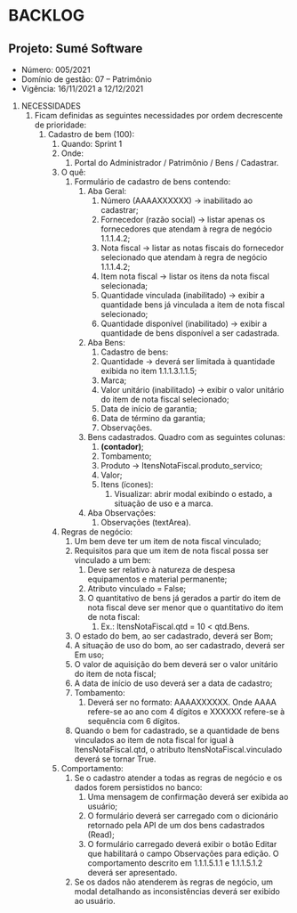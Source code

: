 # BACKLOG

## Projeto: Sumé Software

* Número: 005/2021
* Domínio de gestão: 07 – Patrimônio
* Vigência: 16/11/2021 a 12/12/2021

1. NECESSIDADES
    1. Ficam definidas as seguintes necessidades por ordem decrescente de prioridade:
        1. Cadastro de bem (100):
            1. Quando: Sprint 1
            2. Onde:
                1. Portal do Administrador / Patrimônio / Bens / Cadastrar.
            3. O quê:
                1. Formulário de cadastro de bens contendo:
                    1. Aba Geral:
                        1. Número (AAAAXXXXXX) → inabilitado ao cadastrar;
                        2. Fornecedor (razão social) → listar apenas os fornecedores que atendam à regra de negócio 1.1.1.4.2;
                        3. Nota fiscal → listar as notas fiscais do fornecedor selecionado que atendam à regra de negócio 1.1.1.4.2;
                        4. Item nota fiscal → listar os itens da nota fiscal selecionada;
                        5. Quantidade vinculada (inabilitado) → exibir a quantidade bens já vinculada a item de nota fiscal selecionado;
                        6. Quantidade disponível (inabilitado) → exibir a quantidade de bens disponível a ser cadastrada.
                    2. Aba Bens:
                        1. Cadastro de bens:
                        2. Quantidade → deverá ser limitada à quantidade exibida no item 1.1.1.3.1.1.5;
                        3. Marca;
                        4. Valor unitário (inabilitado) → exibir o valor unitário do item de nota fiscal selecionado;
                        5. Data de início de garantia;
                        6. Data de término da garantia;
                        7. Observações.
                    3. Bens cadastrados. Quadro com as seguintes colunas:
                        1. **(contador)**;
                        2. Tombamento;
                        3. Produto → ItensNotaFiscal.produto_servico;
                        4. Valor;
                        5. Itens (ícones):
                            1. Visualizar: abrir modal exibindo o estado, a situação de uso e a marca.
                    4. Aba Observações:
                        1. Observações (textArea).
            4. Regras de negócio:
                1. Um bem deve ter um item de nota fiscal vinculado;
                2. Requisitos para que um item de nota fiscal possa ser vinculado a um bem:
                    1. Deve ser relativo à natureza de despesa equipamentos e material permanente;
                    2. Atributo vinculado = False;
                    3. O quantitativo de bens já gerados a partir do item de nota fiscal deve ser menor que o quantitativo do item de nota fiscal:
                        1. Ex.: ItensNotaFiscal.qtd = 10 < qtd.Bens.
                3. O estado do bem, ao ser cadastrado, deverá ser Bom;
                4. A situação de uso do bom, ao ser cadastrado, deverá ser Em uso;
                5. O valor de aquisição do bem deverá ser o valor unitário do item de nota fiscal;
                6. A data de início de uso deverá ser a data de cadastro;
                7. Tombamento:
                    1. Deverá ser no formato: AAAAXXXXXX. Onde AAAA refere-se ao ano com 4 dígitos e XXXXXX refere-se à sequência com 6 dígitos.
                8. Quando o bem for cadastrado, se a quantidade de bens vinculados ao item de nota fiscal for igual à ItensNotaFiscal.qtd, o atributo ItensNotaFiscal.vinculado deverá se tornar True.
            5. Comportamento:
                1. Se o cadastro atender a todas as regras de negócio e os dados forem persistidos no banco:
                    1. Uma mensagem de confirmação deverá ser exibida ao usuário;
                    2. O formulário deverá ser carregado com o dicionário retornado pela API de um dos bens cadastrados (Read);
                    3. O formulário carregado deverá exibir o botão Editar que habilitará o campo Observações para edição. O comportamento descrito em 1.1.1.5.1.1 e 1.1.1.5.1.2 deverá ser apresentado.
                2. Se os dados não atenderem às regras de negócio, um modal detalhando as inconsistências deverá ser exibido ao usuário.
